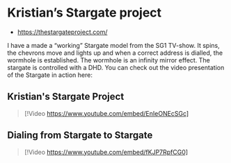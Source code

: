 # Kristian’s Stargate project

- https://thestargateproject.com/

I have a made a “working” Stargate model from the SG1 TV-show. It spins, the chevrons move and lights up and when a correct address is dialled, the wormhole is established. The wormhole is an infinity mirror effect. The stargate is controlled with a DHD. You can check out the video presentation of the Stargate in action here:

## Kristian's Stargate Project

> [!Video https://www.youtube.com/embed/EnIeONEcSGc]

## Dialing from Stargate to Stargate

> [!Video https://www.youtube.com/embed/fKJP7RpfCG0]
